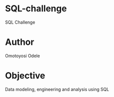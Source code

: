 # SQL-challenge
SQL Challenge
# Author
Omotoyosi Odele
# Objective
Data modeling, engineering and analysis using SQL
